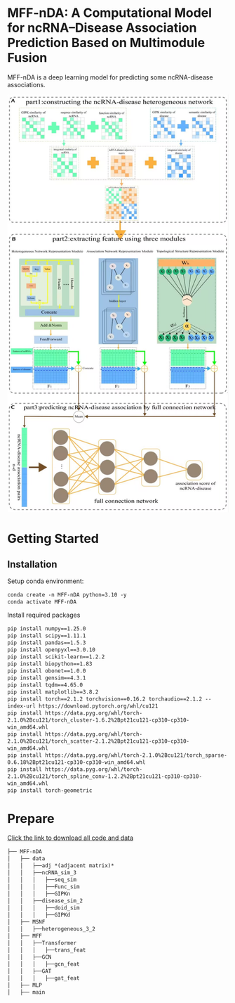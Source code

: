 # MFF-nDA: A Computational Model for ncRNA–Disease Association Prediction Based on Multimodule Fusion

MFF-nDA is a deep learning model for predicting some ncRNA-disease associations.

![Alt text](figure/flowchart.jpg?raw=true "MFF-nDA pipeline")

# Getting Started

## Installation

Setup conda environment:
```
conda create -n MFF-nDA python=3.10 -y
conda activate MFF-nDA
```

Install required packages
```
pip install numpy==1.25.0
pip install scipy==1.11.1
pip install pandas==1.5.3
pip install openpyxl==3.0.10
pip install scikit-learn==1.2.2
pip install biopython==1.83
pip install obonet==1.0.0
pip install gensim==4.3.1
pip install tqdm==4.65.0
pip install matplotlib==3.8.2
pip install torch==2.1.2 torchvision==0.16.2 torchaudio==2.1.2 --index-url https://download.pytorch.org/whl/cu121
pip install https://data.pyg.org/whl/torch-2.1.0%2Bcu121/torch_cluster-1.6.2%2Bpt21cu121-cp310-cp310-win_amd64.whl
pip install https://data.pyg.org/whl/torch-2.1.0%2Bcu121/torch_scatter-2.1.2%2Bpt21cu121-cp310-cp310-win_amd64.whl
pip install https://data.pyg.org/whl/torch-2.1.0%2Bcu121/torch_sparse-0.6.18%2Bpt21cu121-cp310-cp310-win_amd64.whl
pip install https://data.pyg.org/whl/torch-2.1.0%2Bcu121/torch_spline_conv-1.2.2%2Bpt21cu121-cp310-cp310-win_amd64.whl
pip install torch-geometric
```

# Prepare

[Click the link to download all code and data](https://1drv.ms/f/c/9f80329bc8ba4280/EvM7tdJ9-KREsyrqcpm-vWgBPhddPQ4Ss1NoiKLUjjeqkg?e=T0eegm)

```
├── MFF-nDA
│   ├── data
│   │   ├──adj *(adjacent matrix)*
│   │   ├──ncRNA_sim_3
│   │   │   ├──seq_sim
│   │   │   ├──Func_sim
│   │   │   ├──GIPKn
│   │   ├──disease_sim_2
│   │   │   ├──doid_sim
│   │   │   ├──GIPKd
│   ├── MSNF
│   │   ├──heterogeneous_3_2
│   ├── MFF
│   │   ├──Transformer
│   │   │   ├──trans_feat
│   │   ├──GCN
│   │   │   ├──gcn_feat
│   │   ├──GAT
│   │   │   ├──gat_feat
│   ├── MLP
│   ├── main
```

